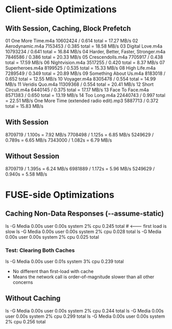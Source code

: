 Client-side Optimizations
=========================

## With Session, Caching, Block Prefetch
01 One More Time.m4a                     10602424 / 0.614 total = 17.27 MB/s
02 Aerodynamic.m4a                        7153453 / 0.385 total = 18.58 MB/s
03 Digital Love.m4a                      10793234 / 0.641 total = 16.84 MB/s
04 Harder, Better, Faster, Stronger.m4a   7846586 / 0.386 total = 20.33 MB/s
05 Crescendolls.m4a                       7705917 / 0.438 total = 17.59 MB/s
06 Nightvision.m4a                        3517255 / 0.420 total =  8.37 MB/s
07 Superheroes.m4a                        8199525 / 0.535 total = 15.33 MB/s
08 High Life.m4a                          7289549 / 0.349 total = 20.89 MB/s
09 Something About Us.m4a                 8183018 / 0.652 total = 12.55 MB/s
10 Voyager.m4a                            8305478 / 0.554 total = 14.99 MB/s
11 Veridis Quo.m4a                       11309368 / 0.554 total = 20.41 MB/s
12 Short Circuit.m4a                      6440145 / 0.375 total = 17.17 MB/s
13 Face To Face.m4a                       8571383 / 0.650 total = 13.19 MB/s
14 Too Long.m4a                          22440743 / 0.997 total = 22.51 MB/s
One More Time (extended radio edit).mp3   5887713 / 0.372 total = 15.83 MB/s

## With Session
8709719 / 1.100s = 7.92 MB/s
7708498 / 1.125s = 6.85 MB/s
5249629 / 0.789s = 6.65 MB/s
7343000 / 1.082s = 6.79 MB/s

## Without Session
8709719 / 1.395s = 6.24 MB/s
6981889 / 1.172s = 5.96 MB/s
5249629 / 0.940s = 5.58 MB/s


FUSE-side Optimizations
=======================

## Caching Non-Data Responses (--assume-static)
ls -G Media  0.00s user 0.00s system 2% cpu 0.245 total  # <--- first load is slow
ls -G Media  0.00s user 0.00s system 2% cpu 0.028 total
ls -G Media  0.00s user 0.00s system 2% cpu 0.025 total

### Test: Clearing Both Caches
ls -G Media  0.00s user 0.01s system 3% cpu 0.239 total

- No different than first-load with cache
- Means the network call is order-of-magnitude slower than all other concerns

## Without Caching
ls -G Media  0.00s user 0.00s system 2% cpu 0.244 total
ls -G Media  0.00s user 0.00s system 2% cpu 0.299 total
ls -G Media  0.00s user 0.00s system 2% cpu 0.256 total
